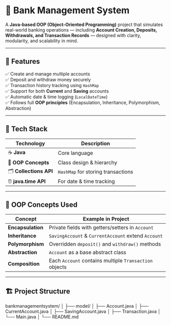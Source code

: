 # 🏦 Bank Management System

A **Java-based OOP (Object-Oriented Programming)** project that simulates real-world banking operations — including **Account Creation, Deposits, Withdrawals, and Transaction Records** — designed with clarity, modularity, and scalability in mind.

---

## 🚀 Features

✅ Create and manage multiple accounts  
✅ Deposit and withdraw money securely  
✅ Transaction history tracking using `HashMap`  
✅ Support for both **Current** and **Saving** accounts  
✅ Automatic date & time logging (`LocalDateTime`)  
✅ Follows full **OOP principles** (Encapsulation, Inheritance, Polymorphism, Abstraction)

---

## 🧩 Tech Stack

| Technology | Description |
|-------------|-------------|
| ☕ **Java** | Core language |
| 🧱 **OOP Concepts** | Class design & hierarchy |
| 🗂️ **Collections API** | `HashMap` for storing transactions |
| ⏰ **java.time API** | For date & time tracking |

---

## 🧠 OOP Concepts Used

| Concept | Example in Project |
|----------|--------------------|
| **Encapsulation** | Private fields with getters/setters in `Account` |
| **Inheritance** | `SavingAccount` & `CurrentAccount` extend `Account` |
| **Polymorphism** | Overridden `deposit()` and `withdraw()` methods |
| **Abstraction** | `Account` as a base abstract class |
| **Composition** | Each `Account` contains multiple `Transaction` objects |

---

## 🏗️ Project Structure

bankmanagementsystem/
│
├── model/
│ ├── Account.java
│ ├── CurrentAccount.java
│ ├── SavingAccount.java
│ ├── Transaction.java
│ └── Main.java
│
└── README.md

